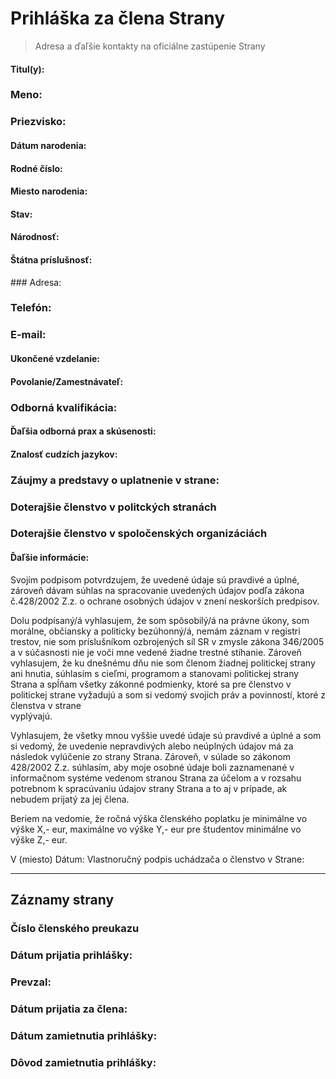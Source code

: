 # Prihláška za člena Strany

> Adresa a ďaľšie kontakty na oficiálne zastúpenie Strany

#### Titul(y):

### Meno:

### Priezvisko:

#### Dátum narodenia:

#### Rodné číslo:

#### Miesto narodenia:

#### Stav:

#### Národnosť:

#### Štátna príslušnosť:

### Adresa:

### Telefón:

### E-mail:

#### Ukončené vzdelanie:

#### Povolanie/Zamestnávateľ:

### Odborná kvalifikácia:

#### Ďaľšia odborná prax a skúsenosti:

#### Znalosť cudzích jazykov:

### Záujmy a predstavy o uplatnenie v strane:

### Doterajšie členstvo v politckých stranách

### Doterajšie členstvo v spoločenských organizáciách

#### Ďaľšie informácie:


Svojím podpisom potvrdzujem, že uvedené údaje sú pravdivé a úplné, zároveň dávam súhlas na spracovanie
uvedených údajov podľa zákona č.428/2002 Z.z. o ochrane osobných údajov v znení neskorších predpisov.

Dolu podpísaný/á vyhlasujem, že som spôsobilý/á na právne úkony, som morálne, občiansky a politicky bezúhonný/á, nemám záznam v registri trestov, nie som príslušníkom ozbrojených síl SR v zmysle zákona 346/2005 a v súčasnosti nie je voči mne vedené žiadne trestné stíhanie. Zároveň vyhlasujem, že ku dnešnému dňu nie som členom žiadnej politickej strany ani hnutia, súhlasím s cieľmi, programom a stanovami politickej strany Strana a spĺňam všetky zákonné podmienky, ktoré sa pre členstvo v politickej strane vyžadujú a som si vedomý svojich práv a povinností, ktoré z členstva v strane 		
vyplývajú.

Vyhlasujem, že všetky mnou vyššie uvedé údaje sú pravdivé a úplné a som si vedomý, že uvedenie nepravdivých alebo neúplných údajov má za následok vylúčenie zo strany Strana. Zároveň, v súlade so zákonom 428/2002 Z.z. súhlasím, aby moje osobné údaje boli zaznamenané v informačnom systéme vedenom stranou Strana za účelom a v rozsahu potrebnom k spracúvaniu údajov strany Strana a to aj v prípade, ak nebudem prijatý za jej člena.

Beriem na vedomie, že ročná výška členského poplatku je minimálne vo výške X,- eur, maximálne vo výške Y,- eur pre študentov minimálne vo výške Z,- eur.


V (miesto)
Dátum: 
Vlastnoručný podpis uchádzača o členstvo v Strane:

---
## Záznamy strany

### Číslo členského preukazu

### Dátum prijatia prihlášky:

### Prevzal:

### Dátum prijatia za člena:

### Dátum zamietnutia prihlášky:

### Dôvod zamietnutia prihlášky:
